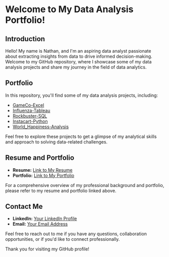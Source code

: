 # Welcome to My Data Analysis Portfolio!

## Introduction
Hello! My name is Nathan, and I'm an aspiring data analyst passionate about extracting insights from data to drive informed decision-making. Welcome to my GitHub repository, where I showcase some of my data analysis projects and share my journey in the field of data analytics.

## Portfolio
In this repository, you'll find some of my data analysis projects, including:
- [GameCo-Excel](https://github.com/nevansanalytics/GameCo-Excel)
- [Influenza-Tableau](https://github.com/nevansanalytics/Influenza-Tableau)
- [Rockbuster-SQL](https://github.com/nevansanalytics/Rockbuster-SQL)
- [Instacart-Python](https://github.com/nevansanalytics/Instacart-Python)
- [World_Happiness-Analysis]([link_to_project_2](https://github.com/nevansanalytics/World_Happiness-Analysis))

Feel free to explore these projects to get a glimpse of my analytical skills and approach to solving data-related challenges.

## Resume and Portfolio
- **Resume:** [Link to My Resume](https://github.com/nevansanalytics/Certifications/blob/main/Resume/Nathan_Evans_Resume_2024_PDF.pdf)
- **Portfolio:** [Link to My Portfolio](https://github.com/nevansanalytics/Certifications/blob/main/Portfolio/Nathan_Evans_Portfolio_PDF.pdf)

For a comprehensive overview of my professional background and portfolio, please refer to my resume and portfolio linked above.

## Contact Me
- **LinkedIn:** [Your LinkedIn Profile](https://www.linkedin.com/in/nathan-evans-0b4633235/)
- **Email:** [Your Email Address](nathanevans87@gmail.com)

Feel free to reach out to me if you have any questions, collaboration opportunities, or if you'd like to connect professionally.

Thank you for visiting my GitHub profile!

